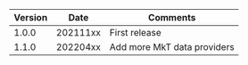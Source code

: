 | Version | Date | Comments |
|---------|------|----------|
| 1.0.0 | 202111xx | First release |
| 1.1.0 | 202204xx | Add more MkT data providers |
